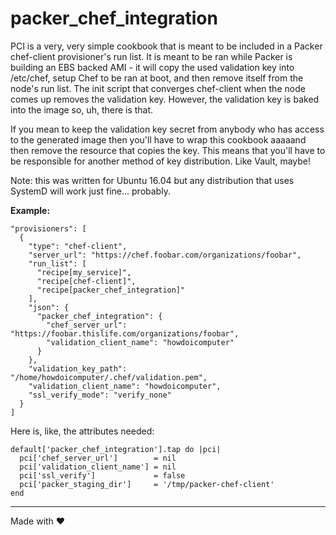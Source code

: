 # packer_chef_integration

PCI is a very, very simple cookbook that is meant to be included in a Packer chef-client provisioner's run list. It is meant to be ran while Packer is building an EBS backed AMI - it will copy the used validation key into /etc/chef, setup Chef to be ran at boot, and then remove itself from the node's run list. The init script that converges chef-client when the node comes up removes the validation key. However, the validation key is baked into the image so, uh, there is that.

If you mean to keep the validation key secret from anybody who has access to the generated image then you'll have to wrap this cookbook aaaaand then remove the resource that copies the key. This means that you'll have to be responsible for another method of key distribution. Like Vault, maybe!

Note: this was written for Ubuntu 16.04 but any distribution that uses SystemD will work just fine... probably.

**Example:**

```
"provisioners": [
  {
    "type": "chef-client",
    "server_url": "https://chef.foobar.com/organizations/foobar",
    "run_list": [
      "recipe[my_service]",
      "recipe[chef-client]",
      "recipe[packer_chef_integration]"
    ],
    "json": {
      "packer_chef_integration": {
        "chef_server_url": "https://foobar.thislife.com/organizations/foobar",
        "validation_client_name": "howdoicomputer"
      }
    },
    "validation_key_path": "/home/howdoicomputer/.chef/validation.pem",
    "validation_client_name": "howdoicomputer",
    "ssl_verify_mode": "verify_none"
  }
]
```

Here is, like, the attributes needed:

```
default['packer_chef_integration'].tap do |pci|
  pci['chef_server_url']        = nil
  pci['validation_client_name'] = nil
  pci['ssl_verify']             = false
  pci['packer_staging_dir']     = '/tmp/packer-chef-client'
end
```

---
Made with :heart:
